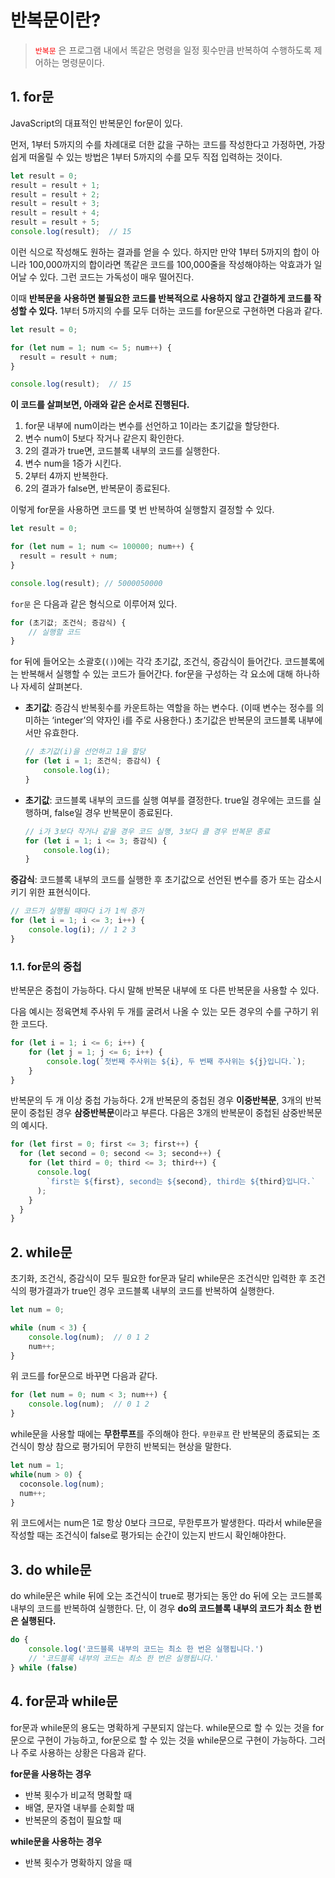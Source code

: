 # 반복문이란?
> <span style="color: red">`반복문`</span> 은 프로그램 내에서 똑같은 명령을 일정 횟수만큼 반복하여 수행하도록 제어하는 명령문이다.

## 1. for문
JavaScript의 대표적인 반복문인 for문이 있다.

먼저, 1부터 5까지의 수를 차례대로 더한 값을 구하는 코드를 작성한다고 가정하면, 가장 쉽게 떠올릴 수 있는 방법은 1부터 5까지의 수를 모두 직접 입력하는 것이다.
```javascript
let result = 0;
result = result + 1;
result = result + 2;
result = result + 3;
result = result + 4;
result = result + 5;
console.log(result);  // 15
```

이런 식으로 작성해도 원하는 결과를 얻을 수 있다. 하지만 만약 1부터 5까지의 합이 아니라 100,000까지의 합이라면 똑같은 코드를 100,000줄을 작성해야하는 악효과가 일어날 수 있다. 그런 코드는 가독성이 매우 떨어진다.

이때 **반복문을 사용하면 불필요한 코드를 반복적으로 사용하지 않고 간결하게 코드를 작성할 수 있다.** 1부터 5까지의 수를 모두 더하는 코드를 for문으로 구현하면 다음과 같다.
```javascript
let result = 0;

for (let num = 1; num <= 5; num++) {
  result = result + num;
}

console.log(result);  // 15
```
**이 코드를 살펴보면, 아래와 같은 순서로 진행된다.**

  1. for문 내부에 num이라는 변수를 선언하고 1이라는 초기값을 할당한다.
  2. 변수 num이 5보다 작거나 같은지 확인한다.
  3. 2의 결과가 true면, 코드블록 내부의 코드를 실행한다.
  4. 변수 num을 1증가 시킨다.
  5. 2부터 4까지 반복한다.
  6. 2의 결과가 false면, 반복문이 종료된다.
  
이렇게 for문을 사용하면 코드를 몇 번 반복하여 실행할지 결정할 수 있다.
```javascript
let result = 0;

for (let num = 1; num <= 100000; num++) {
  result = result + num;
}

console.log(result); // 5000050000
```

`for문` 은 다음과 같은 형식으로 이루어져 있다.
```javascript
for (초기값; 조건식; 증감식) {
	// 실행할 코드
}
```
for 뒤에 들어오는 소괄호(`()`)에는 각각 초기값, 조건식, 증감식이 들어간다. 코드블록에는 반복해서 실행할 수 있는 코드가 들어간다. for문을 구성하는 각 요소에 대해 하나하나 자세히 살펴본다.
- **초기값**: 증감식 반복횟수를 카운트하는 역할을 하는 변수다. (이때 변수는 정수를 의미하는 ‘integer’의 약자인 i를 주로 사용한다.) 초기값은 반복문의 코드블록 내부에서만 유효한다.
  ```javascript
  // 초기값(i)을 선언하고 1을 할당
  for (let i = 1; 조건식; 증감식) {
      console.log(i);
  }
  ```
- **초기값**: 코드블록 내부의 코드를 실행 여부를 결정한다. true일 경우에는 코드를 실행하며, false일 경우 반복문이 종료된다.
  ```javascript
  // i가 3보다 작거나 같을 경우 코드 실행, 3보다 클 경우 반복문 종료
  for (let i = 1; i <= 3; 증감식) {
      console.log(i);
  }
  ```
**증감식**: 코드블록 내부의 코드를 실행한 후 초기값으로 선언된 변수를 증가 또는 감소시키기 위한 표현식이다.
  ```javascript
  // 코드가 실행될 때마다 i가 1씩 증가
  for (let i = 1; i <= 3; i++) {
      console.log(i); // 1 2 3
  }
  ```
### 1.1. for문의 중첩
반복문은 중첩이 가능하다. 다시 말해 반복문 내부에 또 다른 반복문을 사용할 수 있다.

다음 예시는 정육면체 주사위 두 개를 굴려서 나올 수 있는 모든 경우의 수를 구하기 위한 코드다.
```javascript
for (let i = 1; i <= 6; i++) {
	for (let j = 1; j <= 6; i++) {
    	console.log(`첫번째 주사위는 ${i}, 두 번째 주사위는 ${j}입니다.`);
    }
}
```

반복문의 두 개 이상 중첩 가능하다. 2개 반복문의 중첩된 경우 **이중반복문**, 3개의 반복문이 중첩된 경우 **삼중반복문**이라고 부른다. 다음은 3개의 반복문이 중첩된 삼중반복문의 예시다.
```javascript
for (let first = 0; first <= 3; first++) {
  for (let second = 0; second <= 3; second++) {
    for (let third = 0; third <= 3; third++) {
      console.log(
        `first는 ${first}, second는 ${second}, third는 ${third}입니다.`
      );
    }
  }
}
```

## 2. while문
초기화, 조건식, 증감식이 모두 필요한 for문과 달리 while문은 조건식만 입력한 후 조건식의 평가결과가 true인 경우 코드블록 내부의 코드를 반복하여 실행한다.
```javascript
let num = 0;

while (num < 3) {
	console.log(num);  // 0 1 2 
	num++;
}
```
위 코드를 for문으로 바꾸면 다음과 같다.
```javascript
for (let num = 0; num < 3; num++) {
	console.log(num);  // 0 1 2
}  
```

while문을 사용할 때에는 **무한루프**를 주의해야 한다. `무한루프` 란 반복문의 종료되는 조건식이 항상 참으로 평가되어 무한히 반복되는 현상을 말한다.
```javascript
let num = 1;
while(num > 0) {
  coconsole.log(num);
  num++;
}
```
위 코드에서는 num은 1로 항상 0보다 크므로, 무한루프가 발생한다. 따라서 while문을 작성할 때는 조건식이 false로 평가되는 순간이 있는지 반드시 확인해야한다.

## 3. do while문
do while문은 while 뒤에 오는 조건식이 true로 평가되는 동안 do 뒤에 오는 코드블록 내부의 코드를 반복하여 실행한다. 단, 이 경우 **do의 코드블록 내부의 코드가 최소 한 번은 실행된다.**
```javascript
do {
	console.log('코드블록 내부의 코드는 최소 한 번은 실행됩니다.') 
	// '코드블록 내부의 코드는 최소 한 번은 실행됩니다.'
} while (false)
```

## 4. for문과 while문
for문과 while문의 용도는 명확하게 구분되지 않는다. while문으로 할 수 있는 것을 for문으로 구현이 가능하고, for문으로 할 수 있는 것을 while문으로 구현이 가능하다. 그러나 주로 사용하는 상황은 다음과 같다.

**for문을 사용하는 경우**
- 반복 횟수가 비교적 명확할 때
- 배열, 문자열 내부를 순회할 때
- 반복문의 중첩이 필요할 때

**while문을 사용하는 경우**
- 반복 횟수가 명확하지 않을 때